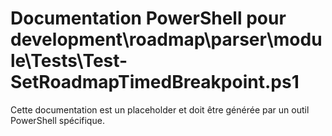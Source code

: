 # Documentation PowerShell pour development\roadmap\parser\module\Tests\Test-SetRoadmapTimedBreakpoint.ps1

Cette documentation est un placeholder et doit être générée par un outil PowerShell spécifique.
